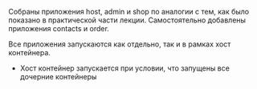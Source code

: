 Собраны приложения host, admin и shop по аналогии с тем, как было показано в практической части лекции.
Самостоятельно добавлены приложения contacts и order.

Все приложения запускаются как отдельно, так и в рамках хост контейнера.
* Хост контейнер запускается при условии, что запущены все дочерние контейнеры
